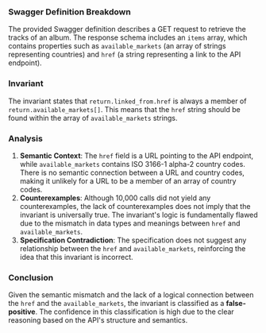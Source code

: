 ### Swagger Definition Breakdown
The provided Swagger definition describes a GET request to retrieve the tracks of an album. The response schema includes an `items` array, which contains properties such as `available_markets` (an array of strings representing countries) and `href` (a string representing a link to the API endpoint).

### Invariant
The invariant states that `return.linked_from.href` is always a member of `return.available_markets[]`. This means that the `href` string should be found within the array of `available_markets` strings.

### Analysis
1. **Semantic Context**: The `href` field is a URL pointing to the API endpoint, while `available_markets` contains ISO 3166-1 alpha-2 country codes. There is no semantic connection between a URL and country codes, making it unlikely for a URL to be a member of an array of country codes.
2. **Counterexamples**: Although 10,000 calls did not yield any counterexamples, the lack of counterexamples does not imply that the invariant is universally true. The invariant's logic is fundamentally flawed due to the mismatch in data types and meanings between `href` and `available_markets`.
3. **Specification Contradiction**: The specification does not suggest any relationship between the `href` and `available_markets`, reinforcing the idea that this invariant is incorrect.

### Conclusion
Given the semantic mismatch and the lack of a logical connection between the `href` and the `available_markets`, the invariant is classified as a **false-positive**. The confidence in this classification is high due to the clear reasoning based on the API's structure and semantics.
